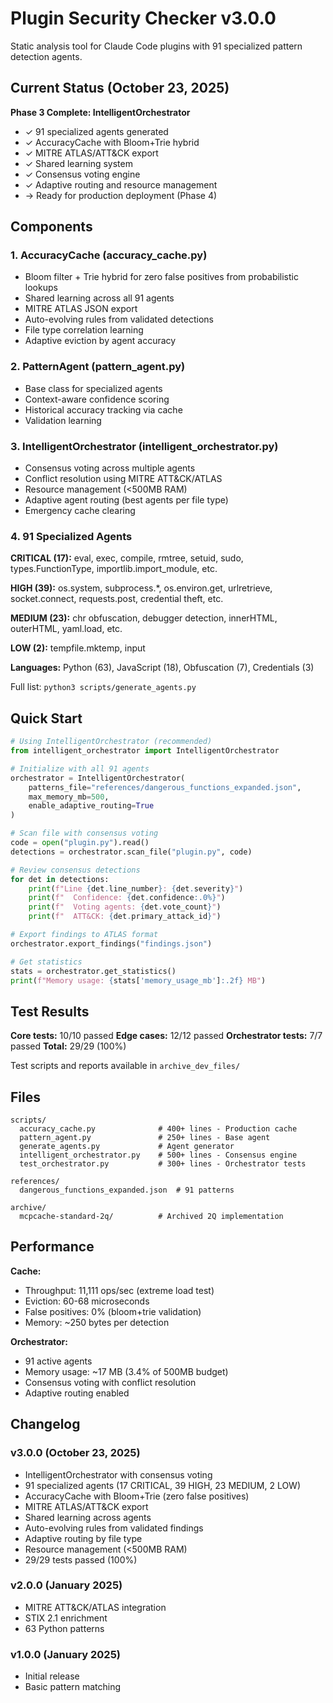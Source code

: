 # Plugin Security Checker v3.0.0

Static analysis tool for Claude Code plugins with 91 specialized pattern detection agents.

## Current Status (October 23, 2025)

**Phase 3 Complete: IntelligentOrchestrator**

- ✓ 91 specialized agents generated
- ✓ AccuracyCache with Bloom+Trie hybrid
- ✓ MITRE ATLAS/ATT&CK export
- ✓ Shared learning system
- ✓ Consensus voting engine
- ✓ Adaptive routing and resource management
- → Ready for production deployment (Phase 4)

## Components

### 1. AccuracyCache (accuracy_cache.py)
- Bloom filter + Trie hybrid for zero false positives from probabilistic lookups
- Shared learning across all 91 agents  
- MITRE ATLAS JSON export
- Auto-evolving rules from validated detections
- File type correlation learning
- Adaptive eviction by agent accuracy

### 2. PatternAgent (pattern_agent.py)
- Base class for specialized agents
- Context-aware confidence scoring
- Historical accuracy tracking via cache
- Validation learning

### 3. IntelligentOrchestrator (intelligent_orchestrator.py)
- Consensus voting across multiple agents
- Conflict resolution using MITRE ATT&CK/ATLAS
- Resource management (<500MB RAM)
- Adaptive agent routing (best agents per file type)
- Emergency cache clearing

### 4. 91 Specialized Agents

**CRITICAL (17):** eval, exec, compile, rmtree, setuid, sudo, types.FunctionType, importlib.import_module, etc.

**HIGH (39):** os.system, subprocess.*, os.environ.get, urlretrieve, socket.connect, requests.post, credential theft, etc.

**MEDIUM (23):** chr obfuscation, debugger detection, innerHTML, outerHTML, yaml.load, etc.

**LOW (2):** tempfile.mktemp, input

**Languages:** Python (63), JavaScript (18), Obfuscation (7), Credentials (3)

Full list: `python3 scripts/generate_agents.py`

## Quick Start

```python
# Using IntelligentOrchestrator (recommended)
from intelligent_orchestrator import IntelligentOrchestrator

# Initialize with all 91 agents
orchestrator = IntelligentOrchestrator(
    patterns_file="references/dangerous_functions_expanded.json",
    max_memory_mb=500,
    enable_adaptive_routing=True
)

# Scan file with consensus voting
code = open("plugin.py").read()
detections = orchestrator.scan_file("plugin.py", code)

# Review consensus detections
for det in detections:
    print(f"Line {det.line_number}: {det.severity}")
    print(f"  Confidence: {det.confidence:.0%}")
    print(f"  Voting agents: {det.vote_count}")
    print(f"  ATT&CK: {det.primary_attack_id}")

# Export findings to ATLAS format
orchestrator.export_findings("findings.json")

# Get statistics
stats = orchestrator.get_statistics()
print(f"Memory usage: {stats['memory_usage_mb']:.2f} MB")
```

## Test Results

**Core tests:** 10/10 passed
**Edge cases:** 12/12 passed
**Orchestrator tests:** 7/7 passed
**Total:** 29/29 (100%)

Test scripts and reports available in `archive_dev_files/`

## Files

```
scripts/
  accuracy_cache.py              # 400+ lines - Production cache
  pattern_agent.py               # 250+ lines - Base agent
  generate_agents.py             # Agent generator
  intelligent_orchestrator.py    # 500+ lines - Consensus engine
  test_orchestrator.py           # 300+ lines - Orchestrator tests

references/
  dangerous_functions_expanded.json  # 91 patterns

archive/
  mcpcache-standard-2q/          # Archived 2Q implementation
```

## Performance

**Cache:**
- Throughput: 11,111 ops/sec (extreme load test)
- Eviction: 60-68 microseconds
- False positives: 0% (bloom+trie validation)
- Memory: ~250 bytes per detection

**Orchestrator:**
- 91 active agents
- Memory usage: ~17 MB (3.4% of 500MB budget)
- Consensus voting with conflict resolution
- Adaptive routing enabled

## Changelog

### v3.0.0 (October 23, 2025)
- IntelligentOrchestrator with consensus voting
- 91 specialized agents (17 CRITICAL, 39 HIGH, 23 MEDIUM, 2 LOW)
- AccuracyCache with Bloom+Trie (zero false positives)
- MITRE ATLAS/ATT&CK export
- Shared learning across agents
- Auto-evolving rules from validated findings
- Adaptive routing by file type
- Resource management (<500MB RAM)
- 29/29 tests passed (100%)

### v2.0.0 (January 2025)
- MITRE ATT&CK/ATLAS integration
- STIX 2.1 enrichment
- 63 Python patterns

### v1.0.0 (January 2025)
- Initial release
- Basic pattern matching
